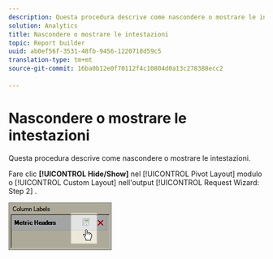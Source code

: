 ```yaml
---
description: Questa procedura descrive come nascondere o mostrare le intestazioni.
solution: Analytics
title: Nascondere o mostrare le intestazioni
topic: Report builder
uuid: ab0ef56f-3531-48fb-9456-1220718d59c5
translation-type: tm+mt
source-git-commit: 16ba0b12e0f70112f4c10804d0a13c278388ecc2

---
```



# Nascondere o mostrare le intestazioni

Questa procedura descrive come nascondere o mostrare le intestazioni.

Fare clic **[!UICONTROL Hide/Show]** nel [!UICONTROL Pivot Layout] modulo o [!UICONTROL Custom Layout] nell'output [!UICONTROL Request Wizard: Step 2] .

![](assets/hide_show_header.png)

